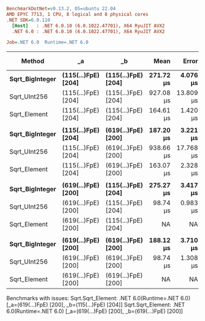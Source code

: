 ``` ini

BenchmarkDotNet=v0.13.2, OS=ubuntu 22.04
AMD EPYC 7713, 1 CPU, 8 logical and 8 physical cores
.NET SDK=6.0.110
  [Host]   : .NET 6.0.10 (6.0.1022.47701), X64 RyuJIT AVX2
  .NET 6.0 : .NET 6.0.10 (6.0.1022.47701), X64 RyuJIT AVX2

Job=.NET 6.0  Runtime=.NET 6.0  

```
|          Method |                  _a |                  _b |      Mean |     Error |    StdDev | Ratio | RatioSD |   Gen0 | Allocated | Alloc Ratio |
|---------------- |-------------------- |-------------------- |----------:|----------:|----------:|------:|--------:|-------:|----------:|------------:|
| **Sqrt_BigInteger** | **(115(...)FpE) [204]** | **(115(...)FpE) [204]** | **271.72 μs** |  **4.076 μs** |  **3.613 μs** |  **1.00** |    **0.00** |      **-** |     **320 B** |       **1.000** |
|    Sqrt_UInt256 | (115(...)FpE) [204] | (115(...)FpE) [204] | 927.08 μs | 13.809 μs | 12.241 μs |  3.41 |    0.04 |      - |       1 B |       0.003 |
|    Sqrt_Element | (115(...)FpE) [204] | (115(...)FpE) [204] | 164.61 μs |  1.420 μs |  1.186 μs |  0.61 |    0.01 | 1.2207 |  108640 B |     339.500 |
|                 |                     |                     |           |           |           |       |         |        |           |             |
| **Sqrt_BigInteger** | **(115(...)FpE) [204]** | **(619(...)FpE) [200]** | **187.20 μs** |  **3.221 μs** |  **2.689 μs** |  **1.00** |    **0.00** |      **-** |     **320 B** |       **1.000** |
|    Sqrt_UInt256 | (115(...)FpE) [204] | (619(...)FpE) [200] | 938.66 μs | 17.768 μs | 19.011 μs |  4.98 |    0.11 |      - |       1 B |       0.003 |
|    Sqrt_Element | (115(...)FpE) [204] | (619(...)FpE) [200] | 163.07 μs |  2.328 μs |  1.944 μs |  0.87 |    0.01 | 1.2207 |  108640 B |     339.500 |
|                 |                     |                     |           |           |           |       |         |        |           |             |
| **Sqrt_BigInteger** | **(619(...)FpE) [200]** | **(115(...)FpE) [204]** | **275.27 μs** |  **3.417 μs** |  **3.197 μs** |  **1.00** |    **0.00** |      **-** |     **320 B** |        **1.00** |
|    Sqrt_UInt256 | (619(...)FpE) [200] | (115(...)FpE) [204] |  98.74 μs |  0.983 μs |  0.919 μs |  0.36 |    0.00 |      - |         - |        0.00 |
|    Sqrt_Element | (619(...)FpE) [200] | (115(...)FpE) [204] |        NA |        NA |        NA |     ? |       ? |      - |         - |           ? |
|                 |                     |                     |           |           |           |       |         |        |           |             |
| **Sqrt_BigInteger** | **(619(...)FpE) [200]** | **(619(...)FpE) [200]** | **188.12 μs** |  **3.710 μs** |  **3.644 μs** |  **1.00** |    **0.00** |      **-** |     **320 B** |        **1.00** |
|    Sqrt_UInt256 | (619(...)FpE) [200] | (619(...)FpE) [200] |  98.74 μs |  1.308 μs |  1.160 μs |  0.52 |    0.01 |      - |         - |        0.00 |
|    Sqrt_Element | (619(...)FpE) [200] | (619(...)FpE) [200] |        NA |        NA |        NA |     ? |       ? |      - |         - |           ? |

Benchmarks with issues:
  Sqrt.Sqrt_Element: .NET 6.0(Runtime=.NET 6.0) [_a=(619(...)FpE) [200], _b=(115(...)FpE) [204]]
  Sqrt.Sqrt_Element: .NET 6.0(Runtime=.NET 6.0) [_a=(619(...)FpE) [200], _b=(619(...)FpE) [200]]
